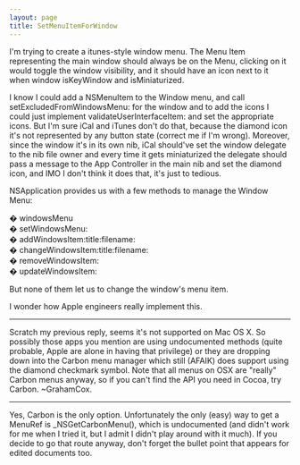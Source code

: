 ```yaml
---
layout: page
title: SetMenuItemForWindow
---
```


I'm trying to create a itunes-style window menu. The Menu Item representing the main window should always be on the Menu, clicking on it would toggle the window visibility, and it should have an icon next to it when window isKeyWindow and isMiniaturized.

I know I could add a NSMenuItem to the Window menu, and call setExcludedFromWindowsMenu: for the window and to add the icons I could just implement validateUserInterfaceItem: and set the appropriate icons. But I'm sure iCal and iTunes don't do that, because the diamond icon it's not represented by any button state (correct me if I'm wrong). Moreover, since the window it's in its own nib, iCal should've set the window delegate to the nib file owner and every time it gets miniaturized the delegate should pass a message to the App Controller in the main nib and set the diamond icon, and IMO I don't think it does that, it's just to tedious.

NSApplication provides us with a few methods to manage the Window Menu:

� windowsMenu  
� setWindowsMenu:  
� addWindowsItem:title:filename:  
� changeWindowsItem:title:filename:  
� removeWindowsItem:  
� updateWindowsItem:  

But none of them let us to change the window's menu item.

I wonder how Apple engineers really implement this.

----

Scratch my previous reply, seems it's not supported on Mac OS X. So possibly those apps you mention are using undocumented methods (quite probable, Apple are alone in having that privilege) or they are dropping down into the Carbon menu manager which still (AFAIK) does support using the diamond checkmark symbol. Note that all menus on OSX are "really" Carbon menus anyway, so if you can't find the API you need in Cocoa, try Carbon. ~GrahamCox.

----

Yes, Carbon is the only option. Unfortunately the only (easy) way to get a MenuRef is     _NSGetCarbonMenu(), which is undocumented (and didn't work for me when I tried it, but I admit I didn't play around with it much). If you decide to go that route anyway, don't forget the bullet point that appears for edited documents too.

